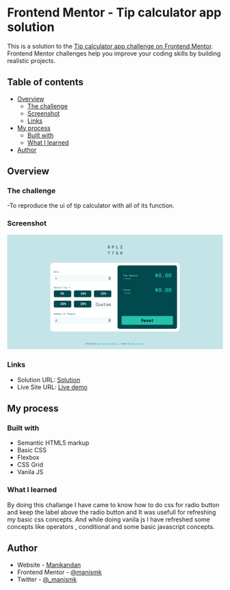 # Frontend Mentor - Tip calculator app solution

This is a solution to the [Tip calculator app challenge on Frontend Mentor](https://www.frontendmentor.io/challenges/tip-calculator-app-ugJNGbJUX). Frontend Mentor challenges help you improve your coding skills by building realistic projects.

## Table of contents

- [Overview](#overview)
  - [The challenge](#the-challenge)
  - [Screenshot](#screenshot)
  - [Links](#links)
- [My process](#my-process)
  - [Built with](#built-with)
  - [What I learned](#what-i-learned)
- [Author](#author)


## Overview

### The challenge

-To reproduce the ui of tip calculator with all of its function.

### Screenshot

![](./screenshot.png)

### Links

- Solution URL: [Solution](https://www.frontendmentor.io/solutions/flexboxgrid-vanila-js-PpsQgrRY9#comment-6121376a497d89150337a2a8)
- Live Site URL: [Live demo](https://tip-calculator-fem.netlify.app/)

## My process

### Built with

- Semantic HTML5 markup
- Basic CSS 
- Flexbox
- CSS Grid
- Vanila JS


### What I learned

By doing this challange I have came to know how to do css for radio button and keep the label above the radio button and It was usefull for refreshing my basic css concepts.
And while doing vanila js I have refreshed some concepts like operators , conditional and some basic javascript concepts.

## Author

- Website - [Manikandan](https://manikandan.netlify.app/)
- Frontend Mentor - [@manismk](https://www.frontendmentor.io/profile/manismk)
- Twitter - [@_manismk](https://www.twitter.com/_manismk)

